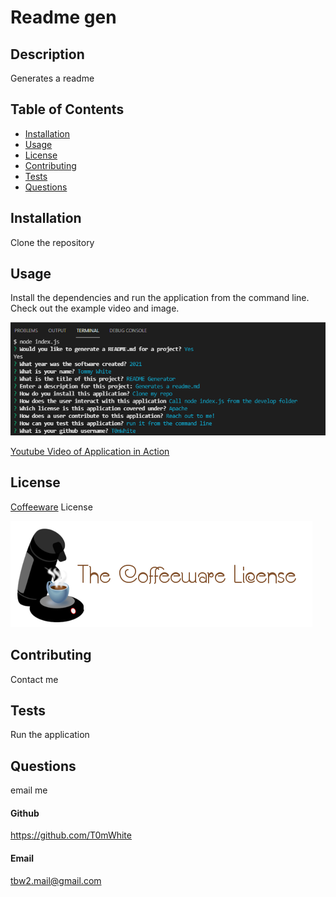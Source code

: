 # Readme gen

  ## Description
  
Generates a readme
  
  ## Table of Contents
  
  - [Installation](#installation)
  - [Usage](#usage)
  - [License](#license)
  - [Contributing](#contributing)
  - [Tests](#tests)
  - [Questions](#questions)
  
  
  
  ## Installation
  
Clone the repository
  
  ## Usage
  
Install the dependencies and run the application from the command line. Check out the example video and image.

![Example](./assets/images/Example.png)

[Youtube Video of Application in Action](https://youtu.be/L1EJCYBBJR0)

  ## License


[Coffeeware](https://github.com/Sonic853/coffeeware-license)
     License

![License: Coffeeware](https://raw.githubusercontent.com/Sonic853/coffeeware-license/master/coffeeware-logo.png)
        
  
  ## Contributing
  
Contact me
  
  ## Tests
  
Run the application
  
  ## Questions
  
email me
  
  #### Github
  
  https://github.com/T0mWhite
  
  #### Email
  
tbw2.mail@gmail.com
  
  
  



